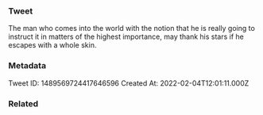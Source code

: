 ### Tweet
The man who comes into the world with the notion that he is really going to instruct it in matters of the highest importance, may thank his stars if he escapes with a whole skin.

### Metadata
Tweet ID: 1489569724417646596
Created At: 2022-02-04T12:01:11.000Z

### Related

